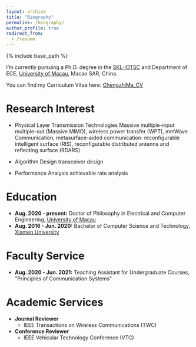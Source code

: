```yaml
---
layout: archive
title: "Biography"
permalink: /biography/
author_profile: true
redirect_from:
  - /resume
---
```


{% include base_path %}

I’m currently pursuing a Ph.D. degree in the [SKL-IOTSC](https://skliotsc.um.edu.mo/) and Department of ECE, [University of Macau](https://www.um.edu.mo/), Macao SAR, China.

You can find my Curriculum Vitae here: [ChengzhiMa_CV](../files/ChengzhiMa_CV.pdf)


Research Interest
======
* Physical Layer Transmission Technologies
  Massive multiple-input multiple-out (Massive MIMO), wireless power transfer (WPT), mmWave Communication, metasurface-aided communication: reconfigurable intelligent surface (RIS), reconfigurable distributed antenna and reflecting surface (RDARS)

* Algorithm Design
  transceiver design

* Performance Analysis
  achievable rate analysis


Education
======
* **Aug. 2020 - present:** Doctor of Philosophy in Electrical and Computer Engineering, [University of Macau](https://www.um.edu.mo/)
* **Aug. 2016 - Jun. 2020:** Bachelor of Computer Science and Technology, [Xiamen University](https://en.xmu.edu.cn/main.htm)

Faculty Service
======
* **Aug. 2020 - Jun. 2021:** Teaching Assistant for Undergraduate Courses, "Principles of Communication Systems"
  
Academic Services
======
* **Journal Reviewer**
  * IEEE Transactions on Wireless Communications (TWC)
* **Conference Reviewer**
  * IEEE Vehicular Technology Conference (VTC)



